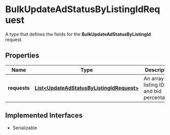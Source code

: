 

# BulkUpdateAdStatusByListingIdRequest

A type that defines the fields for the <b>BulkUpdateAdStatusByListingId</b> request.
## Properties

Name | Type | Description | Notes
------------ | ------------- | ------------- | -------------
**requests** | [**List&lt;UpdateAdStatusByListingIdRequest&gt;**](UpdateAdStatusByListingIdRequest.md) | An array of listing IDs and bid percentages. |  [optional]


## Implemented Interfaces

* Serializable


